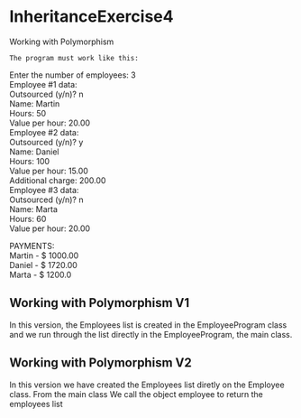 # InheritanceExercise4
Working with Polymorphism

`The program must work like this:`

Enter the number of employees: 3\
Employee #1 data:\
Outsourced (y/n)? n\
Name: Martin\
Hours: 50\
Value per hour: 20.00\
Employee #2 data:\
Outsourced (y/n)? y\
Name: Daniel\
Hours: 100\
Value per hour: 15.00\
Additional charge: 200.00\
Employee #3 data:\
Outsourced (y/n)? n\
Name: Marta\
Hours: 60\
Value per hour: 20.00

PAYMENTS:\
Martin - $ 1000.00\
Daniel - $ 1720.00\
Marta - $ 1200.0

## Working with Polymorphism V1

In this version, the Employees list is 
created in the EmployeeProgram class and 
we run through the list directly in the 
EmployeeProgram, the main class.

## Working with Polymorphism V2

In this version we have created the Employees list diretly on the
Employee class. From the main class We call the object employee to return the employees list